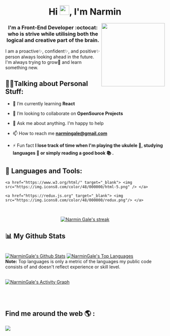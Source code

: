 
<!--
**NarminGale/NarminGale** is a ✨ _special_ ✨ repository because its `README.md` (this file) appears on your GitHub profile.


-->



<h1 align="center">Hi <img src="https://raw.githubusercontent.com/MartinHeinz/MartinHeinz/master/wave.gif" width="30px">, I'm Narmin</h1>
<img align='right' width="200px" height="200px" src="https://media0.giphy.com/media/RkX2zcpO79EAf82ESl/giphy.gif?cid=790b76116ec9195b32307e054e4d5bd6bb3e0f57673370ec&rid=giphy.gif&ct=s" height="175px"/>
<h3 align="center">I'm a Front-End Developer :octocat:  <br/> who is strive while utilising both the logical and creative part of the brain.
</h3>
<p>I am a proactive✨, confident✨, and positive✨ person always looking ahead in the future. <br/>
   I'm always trying to grow🌱 and learn something new. </p>


## :blonde_woman:Talking about Personal Stuff:

- 🌱 I’m currently learning **React**

- 👯 I’m looking to collaborate on **OpenSource Projects**

<!-- - :woman_technologist: All of my projects are available at **[My Portfolio]**
 -->
- 💬 Ask me about anything. I'm happy to help

- 📫 How to reach me **narmingale@gmail.com**

- ⚡ Fun fact **I lose track of time when I'm playing the ukulele :guitar:, studying languages :crystal_ball: or simply reading a good book :books: .**

## 🚀 Languages and Tools:

<p align="left"> 
   
    <a href="https://www.w3.org/html/" target="_blank"> <img src="https://img.icons8.com/color/48/000000/html-5.png" /> </a> 
<!--     <a href="https://www.w3schools.com/css/" target="_blank"> <img src="https://img.icons8.com/color/48/000000/css3.png"/> </a> 
    <a href="https://www.w3schools.com/sass/" target="_blank"> <img src="https://img.icons8.com/color/48/000000/sass.png"/> </a> 
    <a href="https://material-ui.com/" target="_blank"> <img src="https://img.icons8.com/color/48/000000/bootstrap.png"/> </a> 
    <a href="https://reactjs.org/" target="_blank"> <img src="https://img.icons8.com/color/48/000000/react-native.png"/> </a>
    <a href="https://getbootstrap.com" target="_blank"> <img src="https://img.icons8.com/color/48/000000/material-ui.png"/></a>
    <a href="https://developer.mozilla.org/en-US/docs/Web/JavaScript" target="_blank"> <img src="https://img.icons8.com/color/48/000000/javascript.png"/> </a> 
    <a href="https://material-ui.com/" target="_blank"><img src="https://img.icons8.com/ios-filled/50/000000/jquery.png"/></a>
    <a style="padding-right:8px;" href="https://nodejs.org" target="_blank"> <img src="https://img.icons8.com/color/48/000000/nodejs.png"/> </a> 
    <a style="padding-right:8px;" href="https://www.mysql.com/" target="_blank"> <img src="https://img.icons8.com/fluent/50/000000/mysql-logo.png"/> </a>
    <a href="https://www.mongodb.com/" target="_blank"> <img src="https://raw.githubusercontent.com/devicons/devicon/master/icons/mongodb/mongodb-original-wordmark.svg" alt="mongodb" width="48" height="48"/> </a> 
    <a href="https://firebase.google.com/" target="_blank"> <img src="https://img.icons8.com/color/48/000000/firebase.png"/> </a> 
    <a href="https://git-scm.com/" target="_blank"> <img src="https://img.icons8.com/color/48/000000/git.png"/> </a> 
    <a href="https://redux.js.org" target="_blank"> <img src="https://img.icons8.com/color/48/000000/redux.png"/> </a>
    <a href="https://expressjs.com" target="_blank"> <img src="https://raw.githubusercontent.com/devicons/devicon/master/icons/express/express-original-wordmark.svg" alt="express" width="40" height="40"/> </a> -->
    <a href="https://redux.js.org" target="_blank"> <img src="https://img.icons8.com/color/48/000000/redux.png"/> </a>
</p>

<!-- [![React Badge](https://img.shields.io/badge/-React-61DBFB?style=for-the-badge&labelColor=black&logo=react&logoColor=61DBFB)](#)  [![Javascript Badge](https://img.shields.io/badge/-Javascript-F0DB4F?style=for-the-badge&labelColor=black&logo=javascript&logoColor=F0DB4F)](#) [![Typescript Badge](https://img.shields.io/badge/-Typescript-007acc?style=for-the-badge&labelColor=black&logo=typescript&logoColor=007acc)](#) [![Nodejs Badge](https://img.shields.io/badge/-Nodejs-3C873A?style=for-the-badge&labelColor=black&logo=node.js&logoColor=3C873A)](#) [![GraphQL Badge](https://img.shields.io/badge/-GraphQl-e535ab?style=for-the-badge&labelColor=black&logo=node.js&logoColor=e535ab)](#) -->
<br/>

<p align="center">
    <a href="https://github.com/NarminGale/github-readme-streak-stats">
        <img title="🔥 Get streak stats for your profile at git.io/streak-stats" alt="Narmin Gale's streak" src="https://github-readme-streak-stats.herokuapp.com/?user=NarminGale&theme=ayu-mirage&hide_border=true"/>
    </a>
</p>

## 📊 My Github Stats

  <br/>
    <a href="https://github.com/NarminGale/github-readme-stats"><img alt="NarminGale's Github Stats" src="https://github-readme-stats.vercel.app/api?username=NarminGale&show_icons=true&count_private=true&theme=ayu-mirage&hide_border=true" /></a>
  <a href="https://github.com/NarminGale/github-readme-stats"><img alt="NarminGale's Top Languages" src="https://github-readme-stats.vercel.app/api/top-langs/?username=NarminGale&langs_count=8&count_private=true&layout=compact&theme=ayu-mirage&hide_border=true" /></a>
  <br/>
  <b>Note:</b> Top languages is only a metric of the languages my public code consists of and doesn't reflect experience or skill level.


<br/>
<br/>

<a href="https://github.com/NarminGale/github-readme-activity-graph"><img alt="NarminGale's Activity Graph" src="https://activity-graph.herokuapp.com/graph?username=NarminGale&theme=rogue&hide_border=true" /></a>

<br/>
<br/>

## Find me around the web :earth_americas: : 
<p align="left">

<a href = "https://www.linkedin.com/in/narminali/"><img src="https://img.icons8.com/fluent/48/000000/linkedin.png"/></a>
<!-- <a href = "https://github.com/NarminGale/"><img src="https://img.icons8.com/fluent/48/000000/github.png"/></a> -->
</p>

